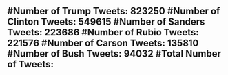 #Number of Trump Tweets: 823250
#Number of Clinton Tweets: 549615
#Number of Sanders Tweets: 223686
#Number of Rubio Tweets: 221576
#Number of Carson Tweets: 135810
#Number of Bush Tweets: 94032
#Total Number of Tweets:  
---
